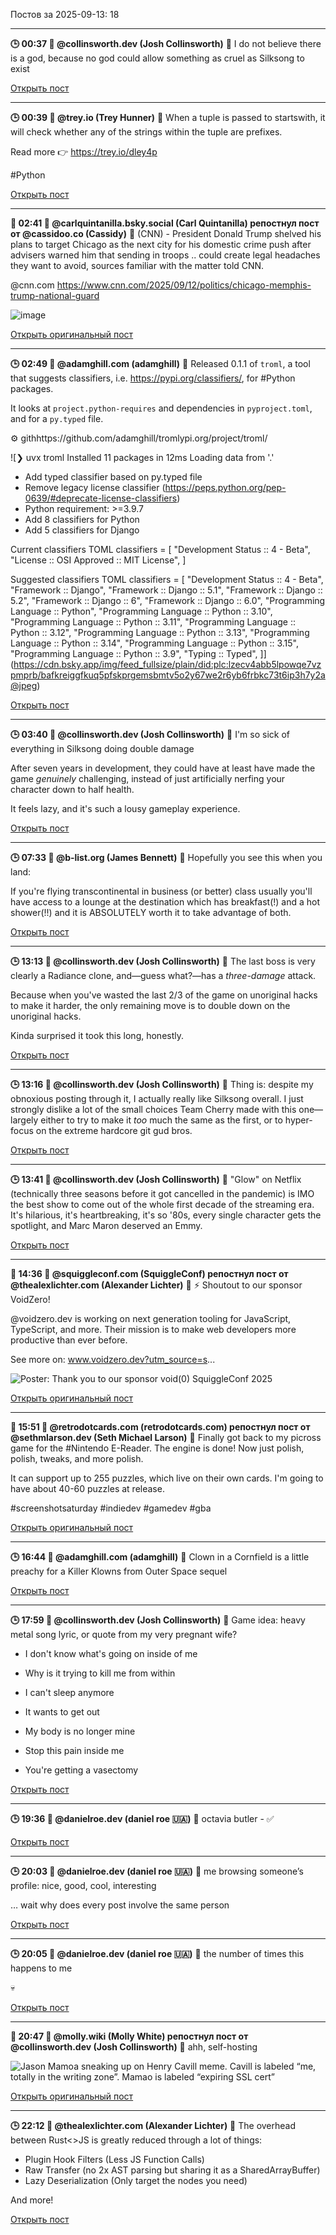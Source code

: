 Постов за 2025-09-13: 18

----
**🕒 00:37 👤 @collinsworth.dev (Josh Collinsworth)**
💬 I do not believe there is a god, because no god could allow something as cruel as Silksong to exist

[Открыть пост](https://bsky.app/profile/collinsworth.dev/post/3lyojwxzhds2m)

----
**🕒 00:39 👤 @trey.io (Trey Hunner)**
💬 When a tuple is passed to startswith, it will check whether any of the strings within the tuple are prefixes.

Read more 👉 https://trey.io/dley4p

#Python

[Открыть пост](https://bsky.app/profile/trey.io/post/3lyojzwbi3k2t)

----
**🔄 02:41 👤 @carlquintanilla.bsky.social (Carl Quintanilla) репостнул пост от @cassidoo.co (Cassidy)**
💬 (CNN) - President Donald Trump shelved his plans to target Chicago as the next city for his domestic crime push after advisers warned him that sending in troops .. could create legal headaches they want to avoid, sources familiar with the matter told CNN.

@cnn.com
https://www.cnn.com/2025/09/12/politics/chicago-memphis-trump-national-guard

![image](https://cdn.bsky.app/img/feed_fullsize/plain/did:plc:z6rujpf4u56jfie7aqic2nfg/bafkreie646rq6zo6nova6gghkaljkzqaivmoy53h5eootlehihog6ukz64@jpeg)

[Открыть оригинальный пост](https://bsky.app/profile/carlquintanilla.bsky.social/post/3lyoqtqs5jc2d)

----
**🕒 02:49 👤 @adamghill.com (adamghill)**
💬 Released 0.1.1 of `troml`, a tool that suggests classifiers, i.e. https://pypi.org/classifiers/, for #Python packages.

It looks at `project.python-requires` and dependencies in `pyproject.toml`, and for a `py.typed` file.

⚙️ githhttps://github.com/adamghill/tromlypi.org/project/troml/

![❯ uvx troml
Installed 11 packages in 12ms
Loading data from '.'
 - Add typed classifier based on py.typed file
 - Remove legacy license classifier (https://peps.python.org/pep-0639/#deprecate-license-classifiers)
 - Python requirement: >=3.9.7
 - Add 8 classifiers for Python
 - Add 5 classifiers for Django

Current classifiers TOML
classifiers = [
  "Development Status :: 4 - Beta",
  "License :: OSI Approved :: MIT License",
]

Suggested classifiers TOML
classifiers = [
  "Development Status :: 4 - Beta",
  "Framework :: Django",
  "Framework :: Django :: 5.1",
  "Framework :: Django :: 5.2",
  "Framework :: Django :: 6",
  "Framework :: Django :: 6.0",
  "Programming Language :: Python",
  "Programming Language :: Python :: 3.10",
  "Programming Language :: Python :: 3.11",
  "Programming Language :: Python :: 3.12",
  "Programming Language :: Python :: 3.13",
  "Programming Language :: Python :: 3.14",
  "Programming Language :: Python :: 3.15",
  "Programming Language :: Python :: 3.9",
  "Typing :: Typed",
]](https://cdn.bsky.app/img/feed_fullsize/plain/did:plc:lzecv4abb5lpowqe7vzpmprb/bafkreiggfkuq5pfskprgemsbmtv5o2y67we2r6yb6frbkc73t6ip3h7y2a@jpeg)

[Открыть пост](https://bsky.app/profile/adamghill.com/post/3lyorcwfefk2i)

----
**🕒 03:40 👤 @collinsworth.dev (Josh Collinsworth)**
💬 I'm so sick of everything in Silksong doing double damage 

After seven years in development, they could have at least have made the game *genuinely* challenging, instead of just artificially nerfing your character down to half health.

It feels lazy, and it's such a lousy gameplay experience.

[Открыть пост](https://bsky.app/profile/collinsworth.dev/post/3lyou6pnndc2m)

----
**🕒 07:33 👤 @b-list.org (James Bennett)**
💬 Hopefully you see this when you land:

If you're flying transcontinental in business (or better) class usually you'll have access to a lounge at the destination which has breakfast(!) and a hot shower(!!) and it is ABSOLUTELY worth it to take advantage of both.

[Открыть пост](https://bsky.app/profile/b-list.org/post/3lypb7calp22d)

----
**🕒 13:13 👤 @collinsworth.dev (Josh Collinsworth)**
💬 The last boss is very clearly a Radiance clone, and—guess what?—has a *three-damage* attack.

Because when you've wasted the last 2/3 of the game on unoriginal hacks to make it harder, the only remaining move is to double down on the unoriginal hacks.

Kinda surprised it took this long, honestly.

[Открыть пост](https://bsky.app/profile/collinsworth.dev/post/3lypu7hcknk2f)

----
**🕒 13:16 👤 @collinsworth.dev (Josh Collinsworth)**
💬 Thing is: despite my obnoxious posting through it, I actually really like Silksong overall. I just strongly dislike a lot of the small choices Team Cherry made with this one—largely either to try to make it *too* much the same as the first, or to hyper-focus on the extreme hardcore git gud bros.

[Открыть пост](https://bsky.app/profile/collinsworth.dev/post/3lypuerrq3c2f)

----
**🕒 13:41 👤 @collinsworth.dev (Josh Collinsworth)**
💬 "Glow" on Netflix (technically three seasons before it got cancelled in the pandemic) is IMO the best show to come out of the whole first decade of the streaming era. It's hilarious, it's heartbreaking, it's so '80s, every single character gets the spotlight, and Marc Maron deserved an Emmy.

[Открыть пост](https://bsky.app/profile/collinsworth.dev/post/3lypvqnosmk2f)

----
**🔄 14:36 👤 @squiggleconf.com (SquiggleConf) репостнул пост от @thealexlichter.com (Alexander Lichter)**
💬 ⚡️ Shoutout to our sponsor VoidZero!

@voidzero.dev is working on next generation tooling for JavaScript, TypeScript, and more. Their mission is to make web developers more productive than ever before. 

See more on: www.voidzero.dev?utm_source=s...

![Poster: Thank you to our sponsor void(0) SquiggleConf 2025](https://cdn.bsky.app/img/feed_fullsize/plain/did:plc:gpxlu32bborcz26ymq3khx2v/bafkreih77bohffavftsfidiayl6cjjlyww3odr6d7g5gt3ry7iaojfilmm@jpeg)

[Открыть оригинальный пост](https://bsky.app/profile/squiggleconf.com/post/3lypytuweys24)

----
**🔄 15:51 👤 @retrodotcards.com (retrodotcards.com) репостнул пост от @sethmlarson.dev (Seth Michael Larson)**
💬 Finally got back to my picross game for the #Nintendo E-Reader. The engine is done! Now just polish, polish, tweaks, and more polish.

It can support up to 255 puzzles, which live on their own cards. I'm going to have about 40-60 puzzles at release.

#screenshotsaturday #indiedev #gamedev #gba

[Открыть оригинальный пост](https://bsky.app/profile/retrodotcards.com/post/3lyq4yfy2vc2s)

----
**🕒 16:44 👤 @adamghill.com (adamghill)**
💬 Clown in a Cornfield is a little preachy for a Killer Klowns from Outer Space sequel

[Открыть пост](https://bsky.app/profile/adamghill.com/post/3lyq7x5jfps2f)

----
**🕒 17:59 👤 @collinsworth.dev (Josh Collinsworth)**
💬 Game idea: heavy metal song lyric, or quote from my very pregnant wife?

- I don't know what's going on inside of me

- Why is it trying to kill me from within 

- I can't sleep anymore

- It wants to get out 

- My body is no longer mine 

- Stop this pain inside me 

- You're getting a vasectomy

[Открыть пост](https://bsky.app/profile/collinsworth.dev/post/3lyqe5jgj5c2f)

----
**🕒 19:36 👤 @danielroe.dev (daniel roe 🇺🇦)**
💬 octavia butler - ✅

[Открыть пост](https://bsky.app/profile/danielroe.dev/post/3lyqjm3qtoc2h)

----
**🕒 20:03 👤 @danielroe.dev (daniel roe 🇺🇦)**
💬 me browsing someone’s profile: nice, good, cool, interesting

… wait why does every post involve the same person

[Открыть пост](https://bsky.app/profile/danielroe.dev/post/3lyql3dyuls2h)

----
**🕒 20:05 👤 @danielroe.dev (daniel roe 🇺🇦)**
💬 the number of times this happens to me

💀

[Открыть пост](https://bsky.app/profile/danielroe.dev/post/3lyql6qcrrk2h)

----
**🔄 20:47 👤 @molly.wiki (Molly White) репостнул пост от @collinsworth.dev (Josh Collinsworth)**
💬 ahh, self-hosting

![Jason Mamoa sneaking up on Henry Cavill meme. Cavill is labeled “me, totally in the writing zone”. Mamao is labeled “expiring SSL cert”](https://cdn.bsky.app/img/feed_fullsize/plain/did:plc:exrxvyu6bpoym6mbnctke5tn/bafkreic3vxxiyrtqbkfwuqluf6e4w3cm34xumjko4oiic4a2iqzh7xtauu@jpeg)

[Открыть оригинальный пост](https://bsky.app/profile/molly.wiki/post/3lyqnjp6ja222)

----
**🕒 22:12 👤 @thealexlichter.com (Alexander Lichter)**
💬 The overhead between Rust<>JS is greatly reduced through a lot of things:

* Plugin Hook Filters (Less JS Function Calls)
* Raw Transfer (no 2x AST parsing but sharing it as a SharedArrayBuffer)
* Lazy Deserialization (Only target the nodes you need)

And more!

[Открыть пост](https://bsky.app/profile/thealexlichter.com/post/3lyqsbyqeo22o)

